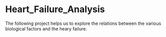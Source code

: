 # Heart_Failure_Analysis
 The following project helps us to explore the relations between the various biological factors and the heary failure.
